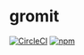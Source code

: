 # gromit

[![CircleCI](https://img.shields.io/circleci/project/github/blueflag/gromit.svg?style=flat-square)]()
[![npm](https://img.shields.io/npm/v/gromit.svg?style=flat-square)]()
